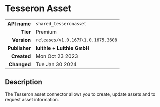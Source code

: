 # Tesseron Asset
| | |
|-:|-|
|**API name**|`shared_tesseronasset`|
|**Tier**|Premium|
|**Version**|`releases/v1.0.1675\1.0.1675.3608`|
|**Publisher**|**luithle + Luithle GmbH**|
|**Created**|Mon Oct 23 2023|
|**Changed**|Tue Jan 30 2024|

## Description
The Tesseron asset connector allows you to create, update assets and to request asset information.
